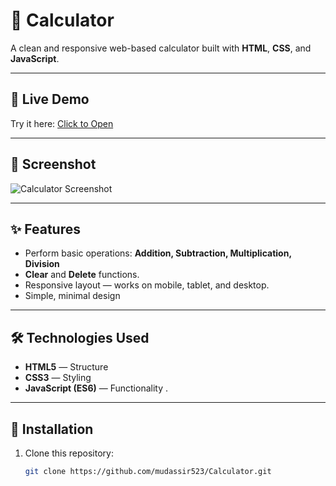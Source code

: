 
# 🧮 Calculator

A clean and responsive web-based calculator built with **HTML**, **CSS**, and **JavaScript**.

---

## 🔗 Live Demo
Try it here: [Click to Open](https://mudassir523.github.io/Calculator/)

---

## 📸 Screenshot
![Calculator Screenshot](screenshot.png)  

---

## ✨ Features
- Perform basic operations: **Addition, Subtraction, Multiplication, Division**
- **Clear** and **Delete** functions.
- Responsive layout — works on mobile, tablet, and desktop.
- Simple, minimal design

---

## 🛠️ Technologies Used
- **HTML5** — Structure  
- **CSS3** — Styling  
- **JavaScript (ES6)** — Functionality  .

---

## 📂 Installation
1. Clone this repository:
   ```bash
   git clone https://github.com/mudassir523/Calculator.git
